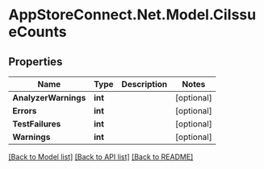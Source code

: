 # AppStoreConnect.Net.Model.CiIssueCounts

## Properties

Name | Type | Description | Notes
------------ | ------------- | ------------- | -------------
**AnalyzerWarnings** | **int** |  | [optional] 
**Errors** | **int** |  | [optional] 
**TestFailures** | **int** |  | [optional] 
**Warnings** | **int** |  | [optional] 

[[Back to Model list]](../README.md#documentation-for-models) [[Back to API list]](../README.md#documentation-for-api-endpoints) [[Back to README]](../README.md)

